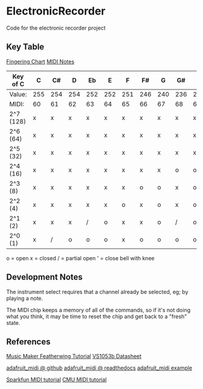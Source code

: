 # ElectronicRecorder
Code for the electronic recorder project


## Key Table

[Fingering Chart](http://www.prescottworkshop.com/bar_finger_c.pdf)
[MIDI Notes](https://newt.phys.unsw.edu.au/jw/notes.html)

| Key of C  | C | C#| D | Eb| E | F | F#| G | G#| A | Bb| B | C | C#| D | Eb| E | F | F#| G | G#| A | Bb| B | C | C#| D |
|-----------|---|---|---|---|---|---|---|---|---|---|---|---|---|---|---|---|---|---|---|---|---|---|---|---|---|---|---|
| Value:    |255|254|254|252|252|251|246|240|236|224|216|192|160| 96| 32| 62|124|122|116|112|104| 96|102|108| 76| 90| 90|
|MIDI:      | 60| 61| 62| 63| 64| 65| 66| 67| 68| 69| 70| 71| 72| 73| 74| 75| 76| 77| 78| 79| 80| 81| 82| 83| 84| 85| 86|
| 2^7 (128) | x | x | x | x | x | x | x | x | x | x | x | x | x | o | o | o | / | / | / | / | / | / | / | / | / | / | / |
| 2^6 (64)  | x | x | x | x | x | x | x | x | x | x | x | x | o | x | o | o | x | x | x | x | x | x | x | x | x | x | x |
| 2^5 (32)  | x | x | x | x | x | x | x | x | x | x | o | o | x | x | x | x | x | x | x | x | x | x | x | x | o | o | o |
| 2^4 (16)  | x | x | x | x | x | x | x | x | o | o | x | o | o | o | o | x | x | x | x | x | o | o | o | o | o | x | x |
| 2^3 (8)   | x | x | x | x | x | x | o | o | x | o | x | o | o | o | o | x | x | x | o | o | x | o | o | x | x | x | x |
| 2^2 (4)   | x | x | x | x | x | o | x | o | x | o | o | o | o | o | o | x | x | o | x | o | o | o | x | x | x | o | o |
| 2^1 (2)   | x | x | x | / | o | x | x | o | / | o | o | o | o | o | o | x | o | x | o | o | o | o | x | o | o | x | x |
| 2^0 (1)   | x | / | o | o | o | x | o | o | o | o | o | o | o | o | o | o | o | o | o | o | o | o | / | o | o | x'| / |

o = open
x = closed
/ = partial open
' = close bell with knee

## Development Notes

The instrument select requires that a channel already be selected, eg; by playing a note.

The MIDI chip keeps a memory of all of the commands, so if it's not doing what you think, it may be time to reset the chip and get back to a "fresh" state.

## References

[Music Maker Featherwing Tutorial](https://learn.adafruit.com/adafruit-music-maker-featherwing/)
[VS1053b Datasheet](http://www.vlsi.fi/fileadmin/datasheets/vs1053.pdf)

[adafruit_midi @ github](https://github.com/adafruit/Adafruit_CircuitPython_MIDI)
[adafruit_midi @ readthedocs](https://circuitpython.readthedocs.io/projects/midi/en/latest/index.html)
[adafruit_midi example](https://learn.adafruit.com/adafruit-midi-featherwing/circuitpython-midi-example)

[Sparkfun MIDI tutorial](https://learn.sparkfun.com/tutorials/midi-tutorial/all)
[CMU MIDI tutorial](https://www.cs.cmu.edu/~music/cmsip/readings/MIDI%20tutorial%20for%20programmers.html)
